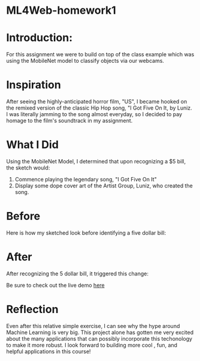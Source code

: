 # ML4Web-homework1

# Introduction:
For this assignment we were to build on top of the class example which was using the MobileNet model to classify objects via our webcams.

# Inspiration
After seeing the highly-anticipated horror film, "US", I became hooked on the remixed version of the classic Hip Hop song, "I Got Five On It, by Luniz. I was literally jamming to the song almost everyday, so I decided to pay homage to the film's soundtrack in my assignment.

# What I Did
Using the MobileNet Model, I determined that upon recognizing a $5 bill, the sketch would:
1. Commence playing the legendary song, "I Got Five On It"
2. Display some dope cover art of the Artist Group, Luniz, who created the song.



# Before 
Here is how my sketched look before identifying a five dollar bill:

# After 
After recognizing the 5 dollar bill, it triggered this change: 



Be sure to check out the live demo [here](https://khensura21.github.io/ML4Web-homework1/week1)

# Reflection
Even after this relative simple exercise, I can see why the hype around Machine Learning is very big. This project alone has gotten me very excited about the many applications that can possibly incorporate this techonology to make it more robust. I look forward to building more cool , fun, and helpful applications in this course!
